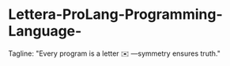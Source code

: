 # Lettera-ProLang-Programming-Language-
Tagline: "Every program is a letter ✉️ —symmetry ensures truth."
